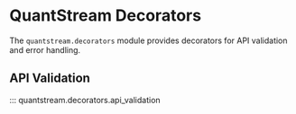 # QuantStream Decorators

The `quantstream.decorators` module provides decorators for API validation and error handling.

## API Validation

::: quantstream.decorators.api_validation
